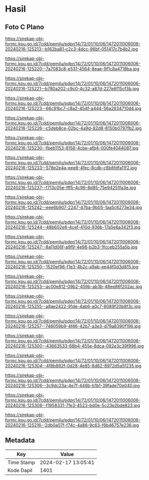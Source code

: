 # Hasil

## Foto C Plano

https://sirekap-obj-formc.kpu.go.id/7cdd/pemilu/pdpr/14/72/01/10/06/1472011006006-20240216-125213--b162ba81-c2c3-4dcc-96bf-051417c7b4b2.jpg

https://sirekap-obj-formc.kpu.go.id/7cdd/pemilu/pdpr/14/72/01/10/06/1472011006006-20240216-125220--7a7083c8-e531-4564-8eae-9f1c8a4718ba.jpg

https://sirekap-obj-formc.kpu.go.id/7cdd/pemilu/pdpr/14/72/01/10/06/1472011006006-20240216-125221--b780a202-c9c0-4c32-a87d-227e6f15cf3b.jpg

https://sirekap-obj-formc.kpu.go.id/7cdd/pemilu/pdpr/14/72/01/10/06/1472011006006-20240216-125223--66c91bc7-c8a2-454f-a444-56a2634710d4.jpg

https://sirekap-obj-formc.kpu.go.id/7cdd/pemilu/pdpr/14/72/01/10/06/1472011006006-20240216-125226--c5deb8ce-02bc-4a9d-82d8-8150b0797fb2.jpg

https://sirekap-obj-formc.kpu.go.id/7cdd/pemilu/pdpr/14/72/01/10/06/1472011006006-20240216-125230--fbeb1153-8158-4cbe-afb4-000fe4044087.jpg

https://sirekap-obj-formc.kpu.go.id/7cdd/pemilu/pdpr/14/72/01/10/06/1472011006006-20240216-125233--578e2e4a-eee8-4fec-8cdb-c6b8fdfa11f2.jpg

https://sirekap-obj-formc.kpu.go.id/7cdd/pemilu/pdpr/14/72/01/10/06/1472011006006-20240216-125237--f713c05e-fff5-4c96-8d85-75e94251fa3e.jpg

https://sirekap-obj-formc.kpu.go.id/7cdd/pemilu/pdpr/14/72/01/10/06/1472011006006-20240216-125242--eee6b907-2247-47ba-9b05-1aa5c6273e34.jpg

https://sirekap-obj-formc.kpu.go.id/7cdd/pemilu/pdpr/14/72/01/10/06/1472011006006-20240216-125244--48b602e6-4cef-410d-936b-17a5e6a342f3.jpg

https://sirekap-obj-formc.kpu.go.id/7cdd/pemilu/pdpr/14/72/01/10/06/1472011006006-20240216-125247--8a11d06f-a9f9-4e98-b2b3-1fcceb255a5b.jpg

https://sirekap-obj-formc.kpu.go.id/7cdd/pemilu/pdpr/14/72/01/10/06/1472011006006-20240216-125250--1520ef96-f1e3-4b2c-a9ab-ee44f0d3d815.jpg

https://sirekap-obj-formc.kpu.go.id/7cdd/pemilu/pdpr/14/72/01/10/06/1472011006006-20240216-125253--ac00e812-09b2-459b-ab3b-48ee86f202ac.jpg

https://sirekap-obj-formc.kpu.go.id/7cdd/pemilu/pdpr/14/72/01/10/06/1472011006006-20240216-125255--a8ae2422-91de-4ab6-a0c7-8089f20b8f3c.jpg

https://sirekap-obj-formc.kpu.go.id/7cdd/pemilu/pdpr/14/72/01/10/06/1472011006006-20240216-125257--746059b9-4f46-42b7-a3e3-d79a8390f196.jpg

https://sirekap-obj-formc.kpu.go.id/7cdd/pemilu/pdpr/14/72/01/10/06/1472011006006-20240216-125300--43663533-68b4-455e-8dca-092e3c39f996.jpg

https://sirekap-obj-formc.kpu.go.id/7cdd/pemilu/pdpr/14/72/01/10/06/1472011006006-20240216-125304--4f8b892f-0d28-4e85-8d62-8972d5a5f235.jpg

https://sirekap-obj-formc.kpu.go.id/7cdd/pemilu/pdpr/14/72/01/10/06/1472011006006-20240216-125306--3c9dc23a-4e7f-446b-b1b1-39fade70e040.jpg

https://sirekap-obj-formc.kpu.go.id/7cdd/pemilu/pdpr/14/72/01/10/06/1472011006006-20240216-125308--f1958331-7fe3-4523-bd0e-5c23e2bde823.jpg

https://sirekap-obj-formc.kpu.go.id/7cdd/pemilu/pdpr/14/72/01/10/06/1472011006006-20240216-125216--2db0a07f-f74c-4a86-9c63-f6b46757e236.jpg


## Metadata

| Key        | Value               |
| ---------- | ------------------- |
| Time Stamp | 2024-02-17 13:05:41 |
| Kode Dapil | 1401                |



